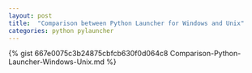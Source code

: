 ```yaml
---
layout: post
title:  "Comparison between Python Launcher for Windows and Unix"
categories: python pylauncher
---
```

{% gist 667e0075c3b24875cbfcb630f0d064c8 Comparison-Python-Launcher-Windows-Unix.md %}

